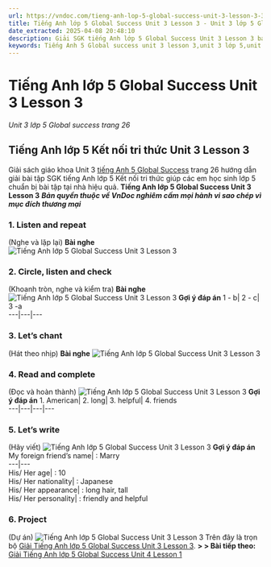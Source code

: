 ```yaml
---
url: https://vndoc.com/tieng-anh-lop-5-global-success-unit-3-lesson-3-320051
title: Tiếng Anh lớp 5 Global Success Unit 3 Lesson 3 - Unit 3 lớp 5 Global success trang 26 - VnDoc.com
date_extracted: 2025-04-08 20:48:10
description: Giải SGK tiếng Anh lớp 5 Global Success Unit 3 Lesson 3 bao gồm đáp án các phần bài tập trang 26 giúp các em chuẩn bị bài hiệu quả.
keywords: Tiếng Anh 5 Global success unit 3 lesson 3,unit 3 lớp 5,unit 3 lớp 5 Global success,tiếng anh lớp 5 unit 3,tiếng anh lớp 5 global success unit 3,unit 3 tiếng anh 5 global success,unit 3 lớp 5 Global success trang 26,tiếng anh 5 unit 3 lesson 3,Tiếng Anh 5 unit 3 Global Success,tiếng Anh lớp 5 kết nối unit 3
---
```


# Tiếng Anh lớp 5 Global Success Unit 3 Lesson 3
 _Unit 3 lớp 5 Global success trang 26_
## Tiếng Anh lớp 5 Kết nối tri thức Unit 3 Lesson 3
Giải sách giáo khoa Unit 3 [tiếng Anh 5 Global Success](<https://vndoc.com/tieng-anh-lop-5-global-success>) trang 26 hướng dẫn giải bài tập SGK tiếng Anh lớp 5 Kết nối tri thức giúp các em học sinh lớp 5 chuẩn bị bài tập tại nhà hiệu quả.
**Tiếng Anh lớp 5 Global Success Unit 3 Lesson 3**
 _**Bản quyền thuộc về VnDoc nghiêm cấm mọi hành vi sao chép vì mục đích thương mại**_
### 1\. Listen and repeat
\(Nghe và lặp lại\)
**Bài nghe**
![Tiếng Anh lớp 5 Global Success Unit 3 Lesson 3](https://i.vdoc.vn/data/image/2024/05/13/tieng-anh-lop-5-global-success-unit-3-lesson-3-1.png)
### 2\. Circle, listen and check
\(Khoanh tròn, nghe và kiểm tra\)
**Bài nghe**
![Tiếng Anh lớp 5 Global Success Unit 3 Lesson 3](https://i.vdoc.vn/data/image/2024/05/13/tieng-anh-lop-5-global-success-unit-3-lesson-3-2.png)
**Gợi ý đáp án**
1 - b| 2 - c| 3 -a  
---|---|---  
### 3\. Let’s chant
\(Hát theo nhịp\)
**Bài nghe**
![Tiếng Anh lớp 5 Global Success Unit 3 Lesson 3](https://i.vdoc.vn/data/image/2024/05/13/tieng-anh-lop-5-global-success-unit-3-lesson-3-3.png)
### 4\. Read and complete
\(Đọc và hoàn thành\)
![Tiếng Anh lớp 5 Global Success Unit 3 Lesson 3](https://i.vdoc.vn/data/image/2024/05/13/tieng-anh-lop-5-global-success-unit-3-lesson-3-4.png)
**Gợi ý đáp án**
1\. American| 2\. long| 3\. helpful| 4\. friends  
---|---|---|---  
### 5\. Let’s write
\(Hãy viết\)
![Tiếng Anh lớp 5 Global Success Unit 3 Lesson 3](https://i.vdoc.vn/data/image/2024/05/13/tieng-anh-lop-5-global-success-unit-3-lesson-3-5.png)
**Gợi ý đáp án**
My foreign friend’s name| : Marry  
---|---  
His/ Her age| : 10  
His/ Her nationality| : Japanese  
His/ Her appearance| : long hair, tall  
His/ Her personality| : friendly and helpful  
### 6\. Project
\(Dự án\)
![Tiếng Anh lớp 5 Global Success Unit 3 Lesson 3](https://i.vdoc.vn/data/image/2024/05/13/tieng-anh-lop-5-global-success-unit-3-lesson-3-6.png)
Trên đây là trọn bộ [Giải Tiếng Anh lớp 5 Global Success Unit 3 Lesson 3](<https://vndoc.com/tieng-anh-lop-5-global-success-unit-3-lesson-3-320051>).
**> > Bài tiếp theo:** [Giải Tiếng Anh lớp 5 Global Success Unit 4 Lesson 1](<https://vndoc.com/tieng-anh-lop-5-global-success-unit-4-lesson-1-320202>)
